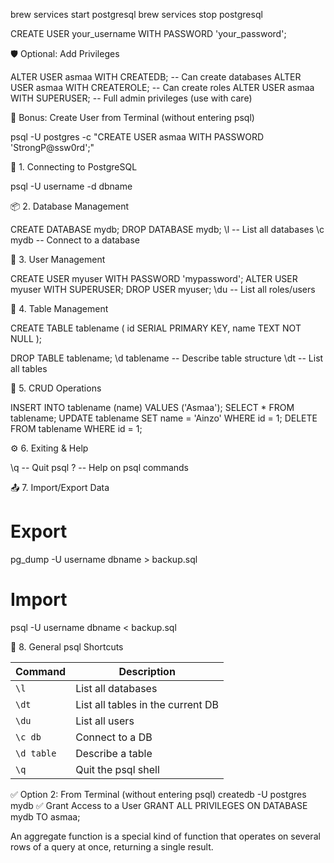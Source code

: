 brew services start postgresql
brew services stop postgresql

CREATE USER your_username WITH PASSWORD 'your_password';

🛡️ Optional: Add Privileges

ALTER USER asmaa WITH CREATEDB;        -- Can create databases
ALTER USER asmaa WITH CREATEROLE;      -- Can create roles
ALTER USER asmaa WITH SUPERUSER;       -- Full admin privileges (use with care)

🚀 Bonus: Create User from Terminal (without entering psql)

psql -U postgres -c "CREATE USER asmaa WITH PASSWORD 'StrongP@ssw0rd';"

🔧 1. Connecting to PostgreSQL

psql -U username -d dbname

📦 2. Database Management

CREATE DATABASE mydb;
DROP DATABASE mydb;
\l                   -- List all databases
\c mydb              -- Connect to a database

👤 3. User Management

CREATE USER myuser WITH PASSWORD 'mypassword';
ALTER USER myuser WITH SUPERUSER;
DROP USER myuser;
\du                  -- List all roles/users

📁 4. Table Management

CREATE TABLE tablename (
    id SERIAL PRIMARY KEY,
    name TEXT NOT NULL
);

DROP TABLE tablename;
\d tablename         -- Describe table structure
\dt                  -- List all tables

🧪 5. CRUD Operations

INSERT INTO tablename (name) VALUES ('Asmaa');
SELECT * FROM tablename;
UPDATE tablename SET name = 'Ainzo' WHERE id = 1;
DELETE FROM tablename WHERE id = 1;

⚙️ 6. Exiting & Help

\q                   -- Quit psql
\?                   -- Help on psql commands

📤 7. Import/Export Data

# Export
pg_dump -U username dbname > backup.sql

# Import
psql -U username dbname < backup.sql

🧠 8. General psql Shortcuts

| Command    | Description                       |
| ---------- | --------------------------------- |
| `\l`       | List all databases                |
| `\dt`      | List all tables in the current DB |
| `\du`      | List all users                    |
| `\c db`    | Connect to a DB                   |
| `\d table` | Describe a table                  |
| `\q`       | Quit the psql shell               |

✅ Option 2: From Terminal (without entering psql)
createdb -U postgres mydb
✅ Grant Access to a User
GRANT ALL PRIVILEGES ON DATABASE mydb TO asmaa;

An aggregate function is a special kind of function that operates on several rows of a query at once, returning a single result.